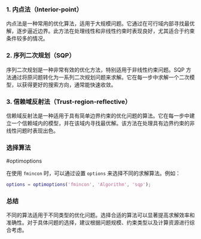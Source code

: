 
### 1. **内点法（Interior-point）**
内点法是一种常用的优化算法，适用于大规模问题。它通过在可行域内部寻找最优解，逐步逼近边界。此方法在处理线性和非线性约束时表现良好，尤其适合于约束条件较多的情况。

### 2. **序列二次规划（SQP）**
序列二次规划是一种非常有效的优化方法，特别适用于非线性约束问题。SQP 方法通过将原问题转化为一系列二次规划问题来求解。它在每一步中求解一个二次模型，以获得更好的搜索方向，通常能快速收敛。

### 3. **信赖域反射法（Trust-region-reflective）**
信赖域反射法是一种适用于具有简单边界约束的优化问题的算法。它在每一步中建立一个信赖域内的模型，并在该域内寻找最优解。该方法在处理具有边界约束的非线性问题时表现出色。

### 选择算法
#optimoptions 

在使用 `fmincon` 时，可以通过设置 `options` 来选择不同的求解算法。例如：

```matlab
options = optimoptions('fmincon', 'Algorithm', 'sqp');
```

### 总结

不同的算法适用于不同类型的优化问题。选择合适的算法可以显著提高求解效率和准确性。对于具体问题的选择，建议根据问题规模、约束类型以及计算资源进行综合考虑。
